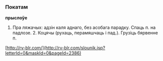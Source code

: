 ### Покатам
**прыслоўе**

1. Пра ляжачых: адзін каля аднаго, без асобага парадку. Спаць п. на падлозе. 2. Коцячы (рухаць, перамяшчаць і пад.). Грузіць бярвенне п.

<a rel="author">[http://rv-blr.com/](http://rv-blr.com/slounik.jsp?letterId=0&maskId=0&pageId=2386)</a>
